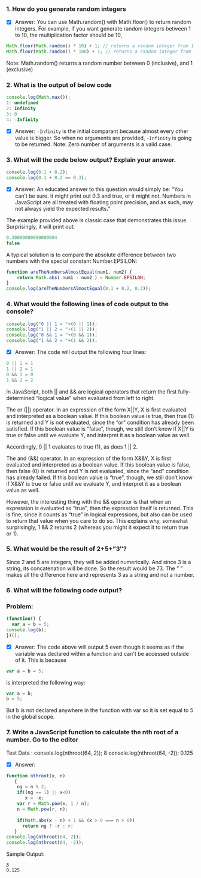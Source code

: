 ### 1. How do you generate random integers
- [x] Answer: You can use Math.random() with Math.floor() to return random integers. For example, if you want generate random integers between 1 to 10, the multiplication factor should be 10,
```js
Math.floor(Math.random() * 10) + 1; // returns a random integer from 1 to 10
Math.floor(Math.random() * 100) + 1; // returns a random integer from 1 to 100
```
Note: Math.random() returns a random number between 0 (inclusive), and 1 (exclusive)


### 2. What is the output of below code
```js
console.log(Math.max());
1: undefined
2: Infinity
3: 0
4: -Infinity
```
- [x] Answer:
`-Infinity` is the initial comparant because almost every other value is bigger. So when no arguments are provided, `-Infinity` is going to be returned. Note: Zero number of arguments is a valid case.

### 3. What will the code below output? Explain your answer.
```js
console.log(0.1 + 0.2);
console.log(0.1 + 0.2 == 0.3);
```
- [x] Answer: An educated answer to this question would simply be: “You can’t be sure. it might print out 0.3 and true, or it might not. Numbers in JavaScript are all treated with floating point precision, and as such, may not always yield the expected results.”

The example provided above is classic case that demonstrates this issue. Surprisingly, it will print out:
```js
0.30000000000000004
false
```
A typical solution is to compare the absolute difference between two numbers with the special constant Number.EPSILON:
```js
function areTheNumbersAlmostEqual(num1, num2) {
	return Math.abs( num1 - num2 ) < Number.EPSILON;
}
console.log(areTheNumbersAlmostEqual(0.1 + 0.2, 0.3));
```
### 4. What would the following lines of code output to the console?

```js
console.log("0 || 1 = "+(0 || 1));
console.log("1 || 2 = "+(1 || 2));
console.log("0 && 1 = "+(0 && 1));
console.log("1 && 2 = "+(1 && 2));
```
- [x] Answer: The code will output the following four lines:

```js
0 || 1 = 1
1 || 2 = 1
0 && 1 = 0
1 && 2 = 2
```
In JavaScript, both || and && are logical operators that return the first fully-determined “logical value” when evaluated from left to right.

The or (||) operator. In an expression of the form X||Y, X is first evaluated and interpreted as a boolean value. If this boolean value is true, then true (1) is returned and Y is not evaluated, since the “or” condition has already been satisfied. If this boolean value is “false”, though, we still don’t know if X||Y is true or false until we evaluate Y, and interpret it as a boolean value as well.

Accordingly, 0 || 1 evaluates to true (1), as does 1 || 2.

The and (&&) operator. In an expression of the form X&&Y, X is first evaluated and interpreted as a boolean value. If this boolean value is false, then false (0) is returned and Y is not evaluated, since the “and” condition has already failed. If this boolean value is “true”, though, we still don’t know if X&&Y is true or false until we evaluate Y, and interpret it as a boolean value as well.

However, the interesting thing with the && operator is that when an expression is evaluated as “true”, then the expression itself is returned. This is fine, since it counts as “true” in logical expressions, but also can be used to return that value when you care to do so. This explains why, somewhat surprisingly, 1 && 2 returns 2 (whereas you might it expect it to return true or 1).

### 5. What would be the result of 2+5+”3″?

Since 2 and 5 are integers, they will be added numerically. And since 3 is a string, its concatenation will be done. So the result would be 73. The ” ” makes all the difference here and represents 3 as a string and not a number.

### 6.  What will the following code output?
### Problem:
```js
(function() {
  var a = b = 5;
console.log(b);
})();
```
- [x] Answer:
The code above will output 5 even though it seems as if the variable was declared within a function and can't be accessed outside of it. This is because

```js
var a = b = 5;
```
is interpreted the following way:
```js
var a = b;
b = 5;
```
But b is not declared anywhere in the function with var so it is set equal to 5 in the global scope.

### 7. Write a JavaScript function to calculate the nth root of a number. Go to the editor
Test Data :
console.log(nthroot(64, 2));
8
console.log(nthroot(64, -2));
0.125
- [x] Answer:
```js
function nthroot(x, n)
   {
    ng = n % 2;
    if((ng == 1) || x<0)
       x = -x;
    var r = Math.pow(x, 1 / n);
    n = Math.pow(r, n);
  
    if(Math.abs(x - n) < 1 && (x > 0 === n > 0))
      return ng ? -r : r; 
   }
console.log(nthroot(64, 2));
console.log(nthroot(64, -2));
```
Sample Output:
```
8
0.125
```
